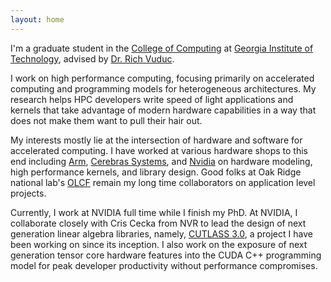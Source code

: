 ```yaml
---
layout: home
---
```


I'm a graduate student in the [College of Computing][cc.gatech]
at [Georgia Institute of Technology][gt], advised by [Dr. Rich Vuduc][vuduc].

I work on high performance computing, focusing primarily on accelerated computing and programming models for heterogeneous architectures.
My research helps HPC developers write speed of light applications and kernels that take advantage of modern hardware capabilities in a way that does not make them want to pull their hair out.

My interests mostly lie at the intersection of hardware and software for accelerated computing. I have worked at various hardware shops to this end including [Arm][arm], [Cerebras Systems][cerebras], and [Nvidia][nvidia] on hardware modeling, high performance kernels, and library design. Good folks at Oak Ridge national lab's [OLCF][olcf] remain my long time collaborators on application level projects.

Currently, I work at NVIDIA full time while I finish my PhD. At NVIDIA, I collaborate closely with Cris Cecka from NVR to lead the design of next generation linear algebra libraries, namely, [CUTLASS 3.0][cutlass], a project I have been working on since its inception. I also work on the exposure of next generation tensor core hardware features into the CUDA C++ programming model for peak developer productivity without performance compromises.

[vuduc]: https://vuduc.org/
[gt]: https://www.gatech.edu/
[cc.gatech]: https://www.cc.gatech.edu/
[arm]: https://www.arm.com/
[cerebras]: https://cerebras.net/
[nvidia]: https://www.nvidia.com/
[olcf]: https://www.olcf.ornl.gov/
[cutlass]: https://github.com/NVIDIA/cutlass/
